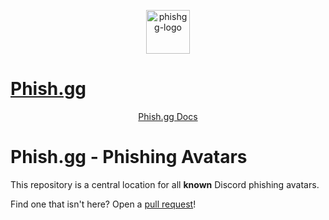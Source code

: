 <p align="center">

  <a href="https://phish.gg" target="_blank">
    <img alt="phishgg-logo" height="70" alt="Phish.gg Logo" src="https://cdn.phish.gg/logo.png"/>
    <h1>Phish.gg</h1>
  </a>
</p>
<p align="center">
    <a href="https://docs.phish.gg">Phish.gg Docs</a>
</p>

# Phish.gg - Phishing Avatars

This repository is a central location for all **known** Discord phishing avatars.

Find one that isn't here? Open a [pull request](https://github.com/Phish-gg/phishing-avatars/pulls)!